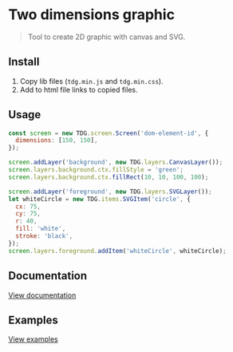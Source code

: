 # Two dimensions graphic

> Tool to create 2D graphic with canvas and SVG.


## Install

1. Copy lib files (`tdg.min.js` and `tdg.min.css`).
2. Add to html file links to copied files.


## Usage

```javascript
const screen = new TDG.screen.Screen('dom-element-id', {
  dimensions: [150, 150],
});

screen.addLayer('background', new TDG.layers.CanvasLayer());
screen.layers.background.ctx.fillStyle = 'green';
screen.layers.background.ctx.fillRect(10, 10, 100, 100);

screen.addLayer('foreground', new TDG.layers.SVGLayer());
let whiteCircle = new TDG.items.SVGItem('circle', {
  cx: 75,
  cy: 75,
  r: 40,
  fill: 'white',
  stroke: 'black',
});
screen.layers.foreground.addItem('whiteCircle', whiteCircle);
```


## Documentation
[View documentation](https://github.com/YegorDB/TDG/tree/master/doc)


## Examples
[View examples](https://github.com/YegorDB/TDG/tree/master/examples)
